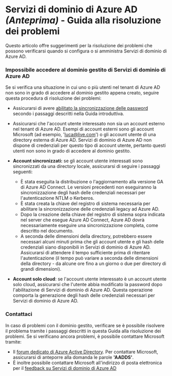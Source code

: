 <properties
	pageTitle="Anteprima di Servizi di dominio di Azure Active Directory: Guida alla risoluzione dei problemi | Microsoft Azure"
	description="Guida alla risoluzione dei problemi di Servizi di dominio di Azure AD"
	services="active-directory-ds"
	documentationCenter=""
	authors="mahesh-unnikrishnan"
	manager="udayh"
	editor="inhenk"/>

<tags
	ms.service="active-directory-ds"
	ms.workload="identity"
	ms.tgt_pltfrm="na"
	ms.devlang="na"
	ms.topic="article"
	ms.date="10/16/2015"
	ms.author="maheshu"/>

# Servizi di dominio di Azure AD *(Anteprima)* - Guida alla risoluzione dei problemi
Questo articolo offre suggerimenti per la risoluzione dei problemi che possono verificarsi quando si configura o si amministra Servizi di dominio di Azure AD.


### Impossibile accedere al dominio gestito di Servizi di dominio di Azure AD
Se si verifica una situazione in cui uno o più utenti nel tenant di Azure AD non sono in grado di accedere al dominio gestito appena creato, seguire questa procedura di risoluzione dei problemi:

- Assicurarsi di avere [abilitato la sincronizzazione delle password](active-directory-ds-getting-started-password-sync.md) secondo i passaggi descritti nella Guida introduttiva.

- Assicurarsi che l'account utente interessato non sia un account esterno nel tenant di Azure AD. Esempi di account esterni sono gli account Microsoft (ad esempio, 'luca@live.com') o gli account utente di una directory esterna di Azure AD. Servizi di dominio di Azure AD non dispone di credenziali per questo tipo di account utente, pertanto questi utenti non sono in grado di accedere al dominio gestito.

- **Account sincronizzati:** se gli account utente interessati sono sincronizzati da una directory locale, assicurarsi di seguire i passaggi seguenti:
    - È stata eseguita la distribuzione o l'aggiornamento alla versione GA di Azure AD Connect. Le versioni precedenti non eseguiranno la sincronizzazione degli hash delle credenziali necessari per l'autenticazione NTLM o Kerberos.
    - È stata creata la chiave del registro di sistema necessaria per abilitare la sincronizzazione delle credenziali legacy ad Azure AD.
    - Dopo la creazione della chiave del registro di sistema sopra indicata nel server che esegue Azure AD Connect, Azure AD dovrà necessariamente eseguire una sincronizzazione completa, come descritto nel documento.
    - A seconda delle dimensioni della directory, potrebbero essere necessari alcuni minuti prima che gli account utente e gli hash delle credenziali siano disponibili in Servizi di dominio di Azure AD. Assicurarsi di attendere il tempo sufficiente prima di ritentare l'autenticazione (il tempo può variare a seconda delle dimensioni della directory - da alcune ore fino a un giorno o due per directory di grandi dimensioni).

- **Account solo cloud**: se l'account utente interessato è un account utente solo cloud, assicurarsi che l'utente abbia modificato la password dopo l'abilitazione di Servizi di dominio di Azure AD. Questa operazione comporta la generazione degli hash delle credenziali necessari per Servizi di dominio di Azure AD.


### Contattaci
In caso di problemi con il dominio gestito, verificare se è possibile risolvere il problema tramite i passaggi descritti in questa Guida alla risoluzione dei problemi. Se si verificano ancora problemi, è possibile contattare Microsoft tramite:

- Il [forum dedicato di Azure Active Directory](http://feedback.azure.com/forums/169401-azure-active-directory). Per contattare Microsoft, assicurarsi di anteporre alla domanda le parole **'AADDS'**.
- È inoltre possibile contattare Microsoft all'indirizzo di posta elettronica per il [feedback su Servizi di dominio di Azure AD](mailto:aaddsfb@microsoft.com)

<!---HONumber=Oct15_HO4-->